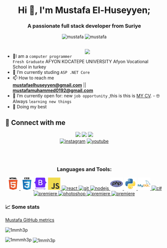
<h1 align="center"> Hi 👋, I'm Mustafa El-Huseyyen; </h1> <h3 align="center">A passionate full stack developer from Suriye</h3> <p align="center"> <img src="https://komarev.com/ghpvc/?username=1mmh3p&label=Profile%20views&color=0e75b6&style=flat" alt="mustafa" alt="mustafa" /> <img src="https://img.shields.io/github/followers/1mmh3p?label=Followers" alt="mustafa" /> </p>
<br> <img align="right" src="https://media.licdn.com/dms/image/D4E12AQGWZAOnLDRaQw/article-cover_image-shrink_600_2000/0/1656679844338?e=2147483647&v=beta&t=LXuiCyZghSphTvRRmE7VHke8tY9dUz1o6NTErlbbItQ" width = 250px/>

 - :school:I am a `computer programmer Fresh Graduate` AFYON KOCATEPE UNIVERSITY Afyon Vocational School in turkey <!-- - 🔭 I’m currently working on [TimerAndNote react-native Application](https://github.com/1mmh3p/TimerAndNote) --> <br>
- 🌱 I’m currently studing `ASP .NET Core` <br>
- 📫  How to reach me <br> **mustafaelhuseyyen@gmail.com** || **mustafamuhammed0192@gmail.com**
 - :thinking: I’m currently open for: new `job opportunity`
  ,this is this is [MY CV](https://mustafaelhuseyyen.netlify.app/cv%20website/). - :nerd_face: Always `learning new things`<br>
 - 🐼 Doing my best <br>
 ## 📩 Connect with me 
<p align="center"> <a href="mailto:mustafaelhuseyyen@gmail.com" title="Gmail"><img src="https://img.shields.io/badge/gmail-%23F05033.svg?style=for-the-badge&logo=gmail&logoColor=white"/></a> <a href="https://www.facebook.com/1mmh3p" title="Facebook"><img src="https://img.shields.io/badge/Facebook-%231877F2.svg?style=for-the-badge&logo=Facebook&logoColor=white"/></a> <a href="https://www.linkedin.com/in/mustafa-el-huseyyen-8681922a2/" title="LinkedIn"><img src="https://img.shields.io/badge/linkedin-%230077B5.svg?style=for-the-badge&logo=linkedin&logoColor=white"/></a><br> <a href="https://www.instagram.com/1mmh3/" target="blank"><img align="center" src="https://raw.githubusercontent.com/rahuldkjain/github-profile-readme-generator/master/src/images/icons/Social/instagram.svg" alt="instagram" height="30" width="40" /></a> <a href="https://www.youtube.com/channel/UCvo-uU5QL-2r1YxyvY1PY-A" target="blank"><img align="center" src="https://raw.githubusercontent.com/rahuldkjain/github-profile-readme-generator/master/src/images/icons/Social/youtube.svg" alt="youtube" height="30" width="40" /></a>  </p> <br> <br> <h3 align="center">Languages and Tools:</h3> <p align="center"> <a href="https://www.w3.org/html/" target="_blank" rel="noreferrer"> <img src="https://raw.githubusercontent.com/devicons/devicon/master/icons/html5/html5-original-wordmark.svg" alt="html5" width="40" height="40" /> </a> <a href="https://www.w3schools.com/css/" target="_blank" rel="noreferrer"> <img src="https://raw.githubusercontent.com/devicons/devicon/master/icons/css3/css3-original-wordmark.svg" alt="css3" width="40" height="40" /> </a> <a href="https://getbootstrap.com" target="_blank" rel="noreferrer"> <img src="https://raw.githubusercontent.com/devicons/devicon/master/icons/bootstrap/bootstrap-plain-wordmark.svg" alt="bootstrap" width="40" height="40" /></a> <a href="https://developer.mozilla.org/en-US/docs/Web/JavaScript" target="_blank" rel="noreferrer"> <img src="https://raw.githubusercontent.com/devicons/devicon/master/icons/javascript/javascript-original.svg" alt="javascript" width="40" height="40" /> </a> <a href="https://reactnative.dev/" target="_blank" rel="noreferrer"> <img src="https://cdn.worldvectorlogo.com/logos/react-native-1.svg" alt="react" width="40" height="40" /> </a> <a href="https://git-scm.com/" target="_blank" rel="noreferrer"> <img src="https://www.vectorlogo.zone/logos/git-scm/git-scm-icon.svg" alt="git" width="40" height="40" /> </a>     <a href="https://github.com" target="_blank" rel="noreferrer"> <img src="https://cdn-icons-png.flaticon.com/512/25/25231.png" alt="nodejs" width="40" height="40" /> </a> <a href="https://www.php.net" target="_blank" rel="noreferrer"> <img src="https://raw.githubusercontent.com/devicons/devicon/master/icons/php/php-original.svg" alt="php" width="40" height="40" /> </a>  <a href="https://www.python.org" target="_blank" rel="noreferrer"> <img src="https://raw.githubusercontent.com/devicons/devicon/master/icons/python/python-original.svg" alt="python" width="40" height="40" /> </a> <a href="https://www.mysql.com/" target="_blank" rel="noreferrer"> <img src="https://raw.githubusercontent.com/devicons/devicon/master/icons/mysql/mysql-original-wordmark.svg" alt="mysql" width="40" height="40" /> </a> <a href="https://learn.microsoft.com/tr-tr/dotnet/csharp/" target="_blank" rel="noreferrer"> <img src="https://seeklogo.com/images/C/c-sharp-c-logo-02F17714BA-seeklogo.com.png" alt="c#" width="40" height="40" /> </a> <a href="https://www.adobe.com/tr/products/premiere.html" target="_blank" rel="noreferrer"> <img src="https://w7.pngwing.com/pngs/622/18/png-transparent-adobe-logo-logos-premier-pro-logos-and-brands-line-filled-icon.png" alt="premiere" width="40" height="40" /> </a> <a href="https://www.photoshop.com/en" target="_blank" rel="noreferrer"> <img src="https://pngimg.com/uploads/photoshop/photoshop_PNG3.png" alt="photoshop" width="40" height="40" /> </a><a href="https://www.learn-c.org/" target="_blank" rel="noreferrer"> <img src="https://upload.wikimedia.org/wikipedia/commons/1/19/C_Logo.png" alt="premiere" width="40" height="40" /> </a> <a href="https://www.microsoft.com/en/microsoft-365/" target="_blank" rel="noreferrer"> <img src="https://volkanaktas.com.tr/wp-content/uploads/2019/09/ucretsiz-ofis-programlari.png" alt="premiere" width="60" height="40" /> </a> 


</p> 

### 📈 Some stats
<a href="https://metrics.lecoq.io/insights/1mmh3p">Mustafa GitHub metrics </a>

<p><img align="center" src="https://github-readme-streak-stats.herokuapp.com/demo/preview.php?user=1mmh3p" alt="1mmh3p" /></p> <p><img align="left" src="https://github-readme-stats.vercel.app/api/top-langs?username=1mmh3p&show_icons=true&locale=en&layout=compact" alt="1mmmh3p" /> </p> <p>&nbsp;<img align="center" src="https://github-readme-stats.vercel.app/api?username=1mmh3p&show_icons=true&locale=en" alt="1mmh3p" /></p>
